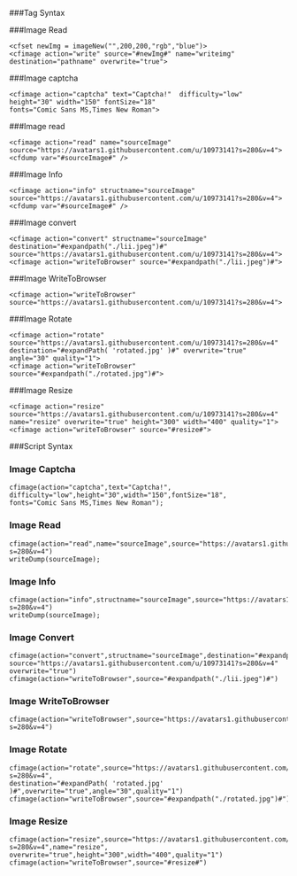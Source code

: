 ###Tag Syntax

###Image Read
```lucee
<cfset newImg = imageNew("",200,200,"rgb","blue")>
<cfimage action="write" source="#newImg#" name="writeimg" destination="pathname" overwrite="true">
```
###Image captcha
```lucee
<cfimage action="captcha" text="Captcha!"  difficulty="low" height="30" width="150" fontSize="18" 
fonts="Comic Sans MS,Times New Roman">
```
###Image read
```lucee
<cfimage action="read" name="sourceImage" source="https://avatars1.githubusercontent.com/u/10973141?s=280&v=4">
<cfdump var="#sourceImage#" />
```
###Image Info
```lucee
<cfimage action="info" structname="sourceImage" source="https://avatars1.githubusercontent.com/u/10973141?s=280&v=4">
<cfdump var="#sourceImage#" />

```
###Image convert
```lucee
<cfimage action="convert" structname="sourceImage" destination="#expandpath("./lii.jpeg")#" 
source="https://avatars1.githubusercontent.com/u/10973141?s=280&v=4">
<cfimage action="writeToBrowser" source="#expandpath("./lii.jpeg")#">
```
###Image WriteToBrowser
```lucee
<cfimage action="writeToBrowser" source="https://avatars1.githubusercontent.com/u/10973141?s=280&v=4">
```
###Image Rotate
```lucee
<cfimage action="rotate" source="https://avatars1.githubusercontent.com/u/10973141?s=280&v=4" 
destination="#expandPath( 'rotated.jpg' )#" overwrite="true" angle="30" quality="1">
<cfimage action="writeToBrowser" source="#expandpath("./rotated.jpg")#">
```
###Image Resize
```lucee
<cfimage action="resize" source="https://avatars1.githubusercontent.com/u/10973141?s=280&v=4" 
name="resize" overwrite="true" height="300" width="400" quality="1">
<cfimage action="writeToBrowser" source="#resize#">

```
###Script Syntax

### Image Captcha
```luceescript
cfimage(action="captcha",text="Captcha!", difficulty="low",height="30",width="150",fontSize="18",
fonts="Comic Sans MS,Times New Roman");
```
### Image Read
```luceescript
cfimage(action="read",name="sourceImage",source="https://avatars1.githubusercontent.com/u/10973141?s=280&v=4")
writeDump(sourceImage);
```
### Image Info
```luceescript
cfimage(action="info",structname="sourceImage",source="https://avatars1.githubusercontent.com/u/10973141?s=280&v=4")
writeDump(sourceImage);
```
### Image Convert
```luceescript
cfimage(action="convert",structname="sourceImage",destination="#expandpath("./lii.jpeg")#",
source="https://avatars1.githubusercontent.com/u/10973141?s=280&v=4" overwrite="true")
cfimage(action="writeToBrowser",source="#expandpath("./lii.jpeg")#")
```
### Image WriteToBrowser
```luceescript
cfimage(action="writeToBrowser",source="https://avatars1.githubusercontent.com/u/10973141?s=280&v=4")
```
### Image Rotate
```luceescript
cfimage(action="rotate",source="https://avatars1.githubusercontent.com/u/10973141?s=280&v=4",
destination="#expandPath( 'rotated.jpg' )#",overwrite="true",angle="30",quality="1")
cfimage(action="writeToBrowser",source="#expandpath("./rotated.jpg")#")
```

### Image Resize
```luceescript
cfimage(action="resize",source="https://avatars1.githubusercontent.com/u/10973141?s=280&v=4",name="resize",
overwrite="true",height="300",width="400",quality="1")
cfimage(action="writeToBrowser",source="#resize#")
```